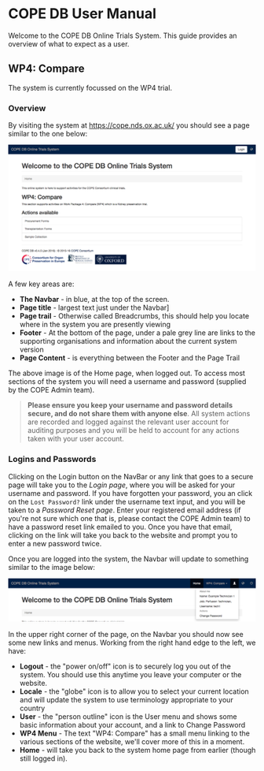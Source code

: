 # COPE DB User Manual

Welcome to the COPE DB Online Trials System. This guide provides an overview of what to expect as a user.

## WP4: Compare

The system is currently focussed on the WP4 trial.

### Overview
By visiting the system at https://cope.nds.ox.ac.uk/ you should see a page similar to the one below:

![Screenshot of the home page](static/screen_index.png)

A few key areas are:

* **The Navbar** - in blue, at the top of the screen. 
* **Page title** - largest text just under the Navbar]
* **Page trail** - Otherwise called Breadcrumbs, this should help you locate where in the system you are presently viewing
* **Footer** - At the bottom of the page, under a pale grey line are links to the supporting organisations and information about the current system version
* **Page Content** - is everything between the Footer and the Page Trail

The above image is of the Home page, when logged out. To access most sections of the system you will need a username and password (supplied by the COPE Admin team). 

> **Please ensure you keep your username and password details secure, and do not share them with anyone else**. All system actions are recorded and logged against the relevant user account for auditing purposes and you will be held to account for any actions taken with your user account.

### Logins and Passwords

Clicking on the Login button on the NavBar or any link that goes to a secure page will take you to the *Login page*, where you will be asked for your username and password. If you have forgotten your password, you an click on the `Lost Password?` link under the username text input, and you will be taken to a *Password Reset page*. Enter your registered email address (if you're not sure which one that is, please contact the COPE Admin team) to have a password reset link emailed to you. Once you have that email, clicking on the link will take you back to the website and prompt you to enter a new password twice.

Once you are logged into the system, the Navbar will update to something similar to the image below:

![Navbar with user menu on display](static/screen_index_loggedin.png)

In the upper right corner of the page, on the Navbar you should now see some new links and menus. Working from the right hand edge to the left, we have:

* **Logout** - the "power on/off" icon is to securely log you out of the system. You should use this anytime you leave your computer or the website.
* **Locale** - the "globe" icon is to allow you to select your current location and will update the system to use terminology appropriate to your country
* **User** - the "person outline" icon is the User menu and shows some basic information about your account, and a link to Change Password
* **WP4 Menu** - The text "WP4: Compare" has a small menu linking to the various sections of the website, we'll cover more of this in a moment.
* **Home** - will take you back to the system home page from earlier (though still logged in).

